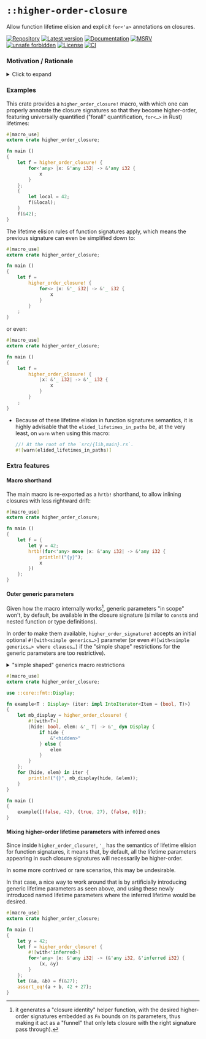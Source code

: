# `::higher-order-closure`

Allow function lifetime elision and explicit `for<'a>` annotations on closures.

<!-- Templated by `cargo-generate` using https://github.com/danielhenrymantilla/proc-macro-template -->

[![Repository](https://img.shields.io/badge/repository-GitHub-brightgreen.svg)](
https://github.com/danielhenrymantilla/higher-order-closure.rs)
[![Latest version](https://img.shields.io/crates/v/higher-order-closure.svg)](
https://crates.io/crates/higher-order-closure)
[![Documentation](https://docs.rs/higher-order-closure/badge.svg)](
https://docs.rs/higher-order-closure)
[![MSRV](https://img.shields.io/badge/MSRV-1.42.0-white)](
https://gist.github.com/danielhenrymantilla/8e5b721b3929084562f8f65668920c33)
[![unsafe forbidden](https://img.shields.io/badge/unsafe-forbidden-success.svg)](
https://github.com/rust-secure-code/safety-dance/)
[![License](https://img.shields.io/crates/l/higher-order-closure.svg)](
https://github.com/danielhenrymantilla/higher-order-closure.rs/blob/master/LICENSE-ZLIB)
[![CI](https://github.com/danielhenrymantilla/higher-order-closure.rs/workflows/CI/badge.svg)](
https://github.com/danielhenrymantilla/higher-order-closure.rs/actions)

### Motivation / Rationale

<details><summary>Click to expand</summary>

The following example fails to compile:

```rust ,compile_fail
let f = |x| {
    let _: &i32 = x;
    x
};
{
    let scoped = 42;
    f(&scoped);
} // <- scoped dropped here.
f(&42);
```

```console
error[E0597]: `scoped` does not live long enough
  --> src/lib.rs:10:7
   |
10 |     f(&scoped);
   |       ^^^^^^^ borrowed value does not live long enough
11 | } // <- scoped dropped here.
   | - `scoped` dropped here while still borrowed
12 | f(&42);
   | - borrow later used here

For more information about this error, try `rustc --explain E0597`.
```

Indeed, the signature of `f` in that example is that of:

```rust ,ignore
impl Fn(&'inferred i32) -> &'inferred i32
```

wherein `'inferred` represents some not yet known (to be inferred)
**but fixed** lifetime.

Then,

```rust ,ignore
{
    let scoped = 42;
    f(&scoped); // `'inferred` must "fit" into this borrow…
} // <- and thus can't span beyond this point.
f(&42) // And yet `'inferred` is used here as well => Error!
```

___

The solution, then, is to explicitly annotate the types involved in the closure
signature, and more importantly, the **lifetime "holes" / placeholders /
parameters involved in that signature**:

```rust
           // Rust sees this "hole" early enough in its compiler pass
           //                       to figure out that the closure signature
           // vv                    needs to be higher-order, **input-wise**
let f = |_x: &'_ i32| {
};
{
    let scoped = 42;
    f(&scoped);
}
f(&42);
```

This makes it so the input-side of the closure signature effectively gets to
be higher-order. Instead of:

```rust ,ignore
impl Fn(&'inferred_and_thus_fixed i32)...
```

for some outer inferred (and thus, _fixed_) lifetime `'inferred_and_thus_fixed`,
we now have:

```rust ,ignore
impl for<'any> Fn(&'any i32)...
```

___

This works, but **_quid_ of _returning_ borrows**? (all while remaining
higher-order)

Indeed, the following fails to compile:

```rust ,compile_fail
let f = |x: &'_ i32| -> &'_ i32 {
    x // <- Error, does not live long enough.
};
```

```console
error: lifetime may not live long enough
 --> src/lib.rs:5:5
  |
4 | let f = |x: &'_ i32| -> &'_ i32 {
  |             -           - let's call the lifetime of this reference `'2`
  |             |
  |             let's call the lifetime of this reference `'1`
5 |     x // <- Error, does not live long enough.
  |     ^ returning this value requires that `'1` must outlive `'2`
```

The reason for this is that "explicit lifetime 'holes' / placeholders become
higher-order lifetime parameters in the closure signature" mechanism only works
for the input-side of the signature.

The return side keeps using an inferred lifetime:

```rust ,ignore
let f = /* for<'any> */ |x: &'any i32| -> &'inferred i32 {
    x // <- Error, does not live long enough (when `'any < 'inferred`)
};
```

we'd like for `f` there to have the `fn(&'any i32) -> &'any i32` signature that
functions get [from the lifetime elision rules for function
signatures][lifetime elision rules].

Hence the reason for using this crate.

</details>

### Examples

This crate provides a `higher_order_closure!` macro, with which one can properly
annotate the closure signatures so that they become higher-order, featuring
universally quantified ("forall" quantification, `for<…>` in Rust) lifetimes:

```rust
#[macro_use]
extern crate higher_order_closure;

fn main ()
{
    let f = higher_order_closure! {
        for<'any> |x: &'any i32| -> &'any i32 {
            x
        }
    };
    {
        let local = 42;
        f(&local);
    }
    f(&42);
}
```

The lifetime elision rules of function signatures apply, which means the
previous signature can even be simplified down to:

```rust
#[macro_use]
extern crate higher_order_closure;

fn main ()
{
    let f =
        higher_order_closure! {
            for<> |x: &'_ i32| -> &'_ i32 {
                x
            }
        }
    ;
}
```

or even:

```rust
#[macro_use]
extern crate higher_order_closure;

fn main ()
{
    let f =
        higher_order_closure! {
            |x: &'_ i32| -> &'_ i32 {
                x
            }
        }
    ;
}
```

  - Because of these lifetime elision in function signatures semantics, it is
    highly advisable that the `elided_lifetimes_in_paths` be, at the very least,
    on `warn` when using this macro:

    ```rust ,ignore
    //! At the root of the `src/{lib,main}.rs`.
    #![warn(elided_lifetimes_in_paths)]
    ```

### Extra features

#### Macro shorthand

The main macro is re-exported as a `hrtb!` shorthand, to allow inlining
closures with less rightward drift:


```rust
#[macro_use]
extern crate higher_order_closure;

fn main ()
{
    let f = {
        let y = 42;
        hrtb!(for<'any> move |x: &'any i32| -> &'any i32 {
            println!("{y}");
            x
        })
    };
}
```

#### Outer generic parameters

Given how the macro internally works[^1], generic parameters "in scope" won't,
by default, be available in the closure signature (similar to `const`s and
nested function or type definitions).

In order to make them available, `higher_order_signature!` accepts an initial
optional `#![with<simple generics…>]` parameter (or even
`#![with<simple generics…> where clauses…]` if the "simple shape"
restrictions for the generic parameters are too restrictive).

<details><summary>"simple shaped" generics macro restrictions</summary>

The generics parameters inside `#![with<…>]` have to be of the form:

```rust ,ignore
<
    'a, 'b : 'a, ...
    T, U : ?Sized + 'a + ::core::fmt::Debug, V, ...
>
```

Mainly:

  - at most one super-lifetime bound on each lifetime,

  - the super-bounds on the types must be exactly of the form:
     1. optional `?Sized`,
     1. followed by an optional lifetime bound,
     1. followed by an optional trait bound.
     1. And nothing more.
    If you need more versatility, use the `where` clauses.

In practice, however, the bounds are seldom needed, since such generics are only
used for the _signature_ of the closure, not its body / implementation.

</details>


```rust
#[macro_use]
extern crate higher_order_closure;

use ::core::fmt::Display;

fn example<T : Display> (iter: impl IntoIterator<Item = (bool, T)>)
{
    let mb_display = higher_order_closure! {
        #![with<T>]
        |hide: bool, elem: &'_ T| -> &'_ dyn Display {
            if hide {
                &"<hidden>"
            } else {
                elem
            }
        }
    };
    for (hide, elem) in iter {
        println!("{}", mb_display(hide, &elem));
    }
}

fn main ()
{
    example([(false, 42), (true, 27), (false, 0)]);
}
```

#### Mixing higher-order lifetime parameters with inferred ones

Since inside `higher_order_closure!`, `'_` has the semantics of lifetime elision
for function signatures, it means that, by default, all the lifetime parameters
appearing in such closure signatures will necessarily be higher-order.

In some more contrived or rare scenarios, this may be undesirable.

In that case, a nice way to work around that is by artificially introducing
generic lifetime parameters as seen above, and using these newly introduced
named lifetime parameters where the inferred lifetime would be desired.

```rust
#[macro_use]
extern crate higher_order_closure;

fn main ()
{
    let y = 42;
    let f = higher_order_closure! {
        #![with<'inferred>]
        for<'any> |x: &'any i32| -> (&'any i32, &'inferred i32) {
            (x, &y)
        }
    };
    let (&a, &b) = f(&27);
    assert_eq!(a + b, 42 + 27);
}
```

[^1]: it generates a "closure identity" helper function, with the desired
higher-order signatures embedded as `Fn` bounds on its parameters, thus making
it act as a "funnel" that only lets closure with the right signature pass
through).

[lifetime elision rules]: https://doc.rust-lang.org/1.58.1/reference/lifetime-elision.html#lifetime-elision-in-functions

